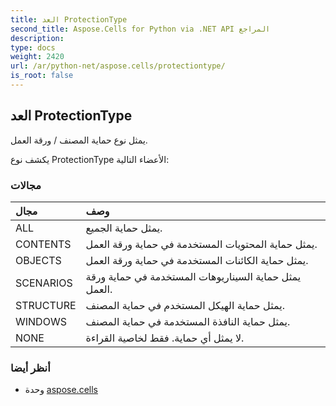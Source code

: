 ```yaml
---
title: العد ProtectionType
second_title: Aspose.Cells for Python via .NET API المراجع
description:
type: docs
weight: 2420
url: /ar/python-net/aspose.cells/protectiontype/
is_root: false
---
```

##  العد ProtectionType
يمثل نوع حماية المصنف / ورقة العمل.



يكشف نوع ProtectionType الأعضاء التالية:

###  مجالات
| مجال| وصف|
| :- | :- |
| ALL | يمثل حماية الجميع.|
| CONTENTS | يمثل حماية المحتويات المستخدمة في حماية ورقة العمل.|
| OBJECTS | يمثل حماية الكائنات المستخدمة في حماية ورقة العمل.|
| SCENARIOS | يمثل حماية السيناريوهات المستخدمة في حماية ورقة العمل.|
| STRUCTURE | يمثل حماية الهيكل المستخدم في حماية المصنف.|
| WINDOWS | يمثل حماية النافذة المستخدمة في حماية المصنف.|
| NONE | لا يمثل أي حماية. فقط لخاصية القراءة.|



###  أنظر أيضا
* وحدة [aspose.cells](..)
